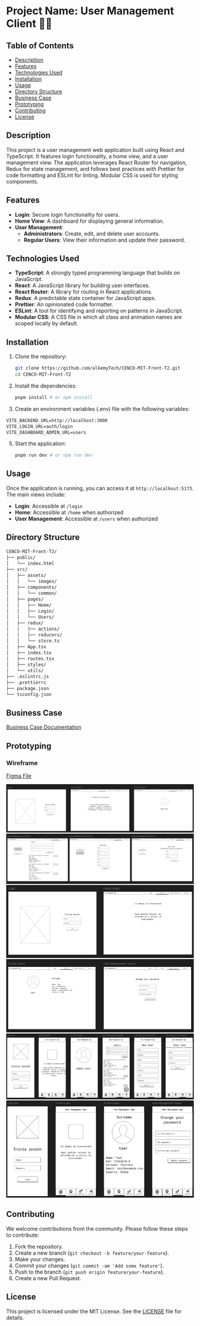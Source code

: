 # Project Name: User Management Client 🧑‍💻

## Table of Contents
- [Description](#description)
- [Features](#features)
- [Technologies Used](#technologies-used)
- [Installation](#installation)
- [Usage](#usage)
- [Directory Structure](#directory-structure)
- [Business Case](#business-case)
- [Prototyping](#prototyping)
- [Contributing](#contributing)
- [License](#license)

## Description
This project is a user management web application built using React and TypeScript. It features login functionality, a home view, and a user management view. The application leverages React Router for navigation, Redux for state management, and follows best practices with Prettier for code formatting and ESLint for linting. Modular CSS is used for styling components.

## Features
- **Login**: Secure login functionality for users.
- **Home View**: A dashboard for displaying general information.
- **User Management**: 
  - **Administrators**: Create, edit, and delete user accounts.
  - **Regular Users**: View their information and update their password.

## Technologies Used
- **TypeScript**: A strongly typed programming language that builds on JavaScript.
- **React**: A JavaScript library for building user interfaces.
- **React Router**: A library for routing in React applications.
- **Redux**: A predictable state container for JavaScript apps.
- **Prettier**: An opinionated code formatter.
- **ESLint**: A tool for identifying and reporting on patterns in JavaScript.
- **Modular CSS**: A CSS file in which all class and animation names are scoped locally by default.

## Installation
1. Clone the repository:
   ```bash
   git clone https://github.com/alkemyTech/CENCO-MIT-Front-T2.git
   cd CENCO-MIT-Front-T2
   ```
2. Install the dependencies:
   ```bash
   pnpm install # or npm install
   ```
3. Create an environment variables (.env) file with the following variables:
  ```env
  VITE_BACKEND_URL=http://localhost:3000
  VITE_LOGIN_URL=auth/login
  VITE_DASHBOARD_ADMIN_URL=users
  ```   
5. Start the application:
   ```bash
   pnpm run dev # or npm run dev

## Usage
Once the application is running, you can access it at `http://localhost:5173`. The main views include:
- **Login**: Accessible at `/login`
- **Home**: Accessible at `/home` when authorized
- **User Management**: Accessible at `/users` when authorized

## Directory Structure
```arduino
CENCO-MIT-Front-T2/
├── public/
│   └── index.html
├── src/
│   ├── assets/
│   │   └── images/
│   ├── components/
│   │   └── common/
│   ├── pages/
│   │   ├── Home/
│   │   ├── Login/
│   │   └── Users/
│   ├── redux/
│   │   ├── actions/
│   │   ├── reducers/
│   │   └── store.ts
│   ├── App.tsx
│   ├── index.tsx
│   ├── routes.tsx
│   ├── styles/
│   └── utils/
├── .eslintrc.js
├── .prettierrc
├── package.json
└── tsconfig.json

```
## Business Case

[Business Case Documentation](business-case-doc.md)

## Prototyping

### Wireframe

[Figma File](https://www.figma.com/embed?embed_host=share&url=https%3A%2F%2Fwww.figma.com%2Fproto%2FmbtqNXlzHirdr2G2JJjt27%2FWireframe%3Fnode-id%3D2-2%26t%3DcLc3Qb2kxMgmFHiw-1%26scaling%3Dmin-zoom%26content-scaling%3Dfixed%26page-id%3D0%253A1)

![Desktop Admin View 1](https://raw.githubusercontent.com/alkemyTech/CENCO-MIT-Back-T2/main/src/assets/img/desktop-admin1.png)
![Desktop Admin View 2](https://raw.githubusercontent.com/alkemyTech/CENCO-MIT-Back-T2/main/src/assets/img/desktop-admin2.png)
![Desktop User View 1](https://raw.githubusercontent.com/alkemyTech/CENCO-MIT-Back-T2/main/src/assets/img/desktop-user1.png)
![Desktop User View 2](https://raw.githubusercontent.com/alkemyTech/CENCO-MIT-Back-T2/main/src/assets/img/desktop-user2.png)
![Mobile Admin View](https://raw.githubusercontent.com/alkemyTech/CENCO-MIT-Back-T2/main/src/assets/img/mobile-admin.png)
![Mobile User View](https://raw.githubusercontent.com/alkemyTech/CENCO-MIT-Back-T2/main/src/assets/img/mobile-user.png)

## Contributing
We welcome contributions from the community. Please follow these steps to contribute:
1. Fork the repository.
2. Create a new branch (`git checkout -b feature/your-feature`).
3. Make your changes.
4. Commit your changes (`git commit -am 'Add some feature'`).
5. Push to the branch (`git push origin feature/your-feature`).
6. Create a new Pull Request.

## License
This project is licensed under the MIT License. See the [LICENSE](LICENSE) file for details.
